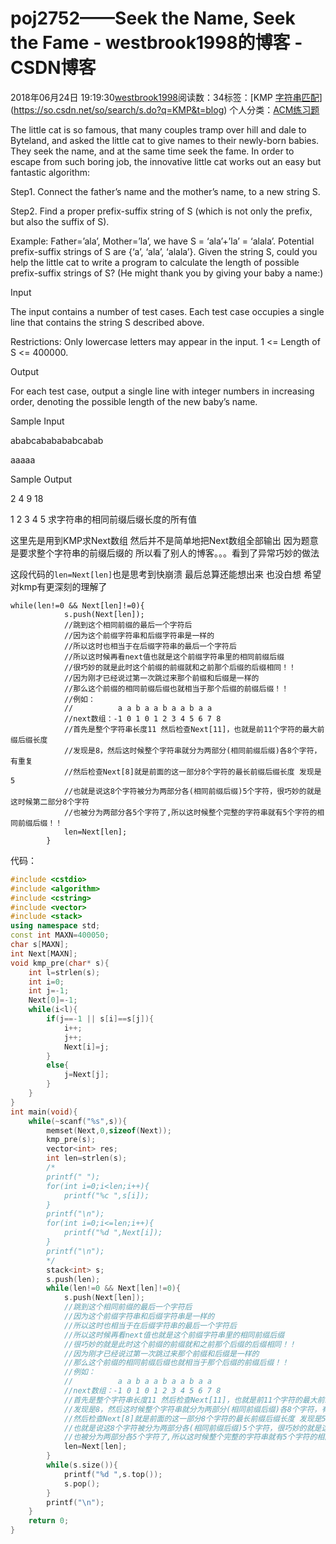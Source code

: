 # poj2752——Seek the Name, Seek the Fame - westbrook1998的博客 - CSDN博客





2018年06月24日 19:19:30[westbrook1998](https://me.csdn.net/westbrook1998)阅读数：34标签：[KMP																[字符串匹配](https://so.csdn.net/so/search/s.do?q=字符串匹配&t=blog)](https://so.csdn.net/so/search/s.do?q=KMP&t=blog)
个人分类：[ACM练习题](https://blog.csdn.net/westbrook1998/article/category/7652684)








> 
The little cat is so famous, that many couples tramp over hill and dale to Byteland, and asked the little cat to give names to their newly-born babies. They seek the name, and at the same time seek the fame. In order to escape from such boring job, the innovative little cat works out an easy but fantastic algorithm:  

  Step1. Connect the father’s name and the mother’s name, to a new string S.  

  Step2. Find a proper prefix-suffix string of S (which is not only the prefix, but also the suffix of S).  

  Example: Father=’ala’, Mother=’la’, we have S = ‘ala’+’la’ = ‘alala’. Potential prefix-suffix strings of S are {‘a’, ‘ala’, ‘alala’}. Given the string S, could you help the little cat to write a program to calculate the length of possible prefix-suffix strings of S? (He might thank you by giving your baby a name:)  

  Input 

  The input contains a number of test cases. Each test case occupies a single line that contains the string S described above.  

  Restrictions: Only lowercase letters may appear in the input. 1 <= Length of S <= 400000.  

  Output 

  For each test case, output a single line with integer numbers in increasing order, denoting the possible length of the new baby’s name. 

  Sample Input 

  ababcababababcabab 

  aaaaa 

  Sample Output 

  2 4 9 18 

  1 2 3 4 5
求字符串的相同前缀后缀长度的所有值 

这里先是用到KMP求Next数组 然后并不是简单地把Next数组全部输出 因为题意是要求整个字符串的前缀后缀的 所以看了别人的博客。。。看到了异常巧妙的做法 

这段代码的`len=Next[len]`也是思考到快崩溃 最后总算还能想出来 也没白想 希望对kmp有更深刻的理解了
```
while(len!=0 && Next[len]!=0){
            s.push(Next[len]);
            //跳到这个相同前缀的最后一个字符后
            //因为这个前缀字符串和后缀字符串是一样的
            //所以这时也相当于在后缀字符串的最后一个字符后
            //所以这时候再看next值也就是这个前缀字符串里的相同前缀后缀
            //很巧妙的就是此时这个前缀的前缀就和之前那个后缀的后缀相同！！
            //因为刚才已经说过第一次跳过来那个前缀和后缀是一样的
            //那么这个前缀的相同前缀后缀也就相当于那个后缀的前缀后缀！！
            //例如：
            //          a a b a a b a a b a a
            //next数组：-1 0 1 0 1 2 3 4 5 6 7 8
            //首先是整个字符串长度11 然后检查Next[11]，也就是前11个字符的最大前缀后缀长度
            //发现是8，然后这时候整个字符串就分为两部分(相同前缀后缀)各8个字符，有重复
            //然后检查Next[8]就是前面的这一部分8个字符的最长前缀后缀长度 发现是5 
            //也就是说这8个字符被分为两部分各(相同前缀后缀)5个字符，很巧妙的就是这时候第二部分8个字符
            //也被分为两部分各5个字符了,所以这时候整个完整的字符串就有5个字符的相同前缀后缀！！
            len=Next[len];
        }
```

代码：

```cpp
#include <cstdio>
#include <algorithm>
#include <cstring>
#include <vector>
#include <stack>
using namespace std;
const int MAXN=400050;
char s[MAXN];
int Next[MAXN];
void kmp_pre(char* s){
    int l=strlen(s);
    int i=0;
    int j=-1;
    Next[0]=-1;
    while(i<l){
        if(j==-1 || s[i]==s[j]){
            i++;
            j++;
            Next[i]=j;
        }
        else{
            j=Next[j];
        }
    }
}
int main(void){
    while(~scanf("%s",s)){
        memset(Next,0,sizeof(Next));
        kmp_pre(s);
        vector<int> res;
        int len=strlen(s);
        /*
        printf(" ");
        for(int i=0;i<len;i++){
            printf("%c ",s[i]);
        }
        printf("\n");
        for(int i=0;i<=len;i++){
            printf("%d ",Next[i]);
        }
        printf("\n");
        */
        stack<int> s;
        s.push(len);
        while(len!=0 && Next[len]!=0){
            s.push(Next[len]);
            //跳到这个相同前缀的最后一个字符后
            //因为这个前缀字符串和后缀字符串是一样的
            //所以这时也相当于在后缀字符串的最后一个字符后
            //所以这时候再看next值也就是这个前缀字符串里的相同前缀后缀
            //很巧妙的就是此时这个前缀的前缀就和之前那个后缀的后缀相同！！
            //因为刚才已经说过第一次跳过来那个前缀和后缀是一样的
            //那么这个前缀的相同前缀后缀也就相当于那个后缀的前缀后缀！！
            //例如：
            //          a a b a a b a a b a a
            //next数组：-1 0 1 0 1 2 3 4 5 6 7 8
            //首先是整个字符串长度11 然后检查Next[11]，也就是前11个字符的最大前缀后缀长度
            //发现是8，然后这时候整个字符串就分为两部分(相同前缀后缀)各8个字符，有重复
            //然后检查Next[8]就是前面的这一部分8个字符的最长前缀后缀长度 发现是5 
            //也就是说这8个字符被分为两部分各(相同前缀后缀)5个字符，很巧妙的就是这时候第二部分8个字符
            //也被分为两部分各5个字符了,所以这时候整个完整的字符串就有5个字符的相同前缀后缀！！
            len=Next[len];
        }
        while(s.size()){
            printf("%d ",s.top());
            s.pop();
        }
        printf("\n");
    }
    return 0;
}
```







